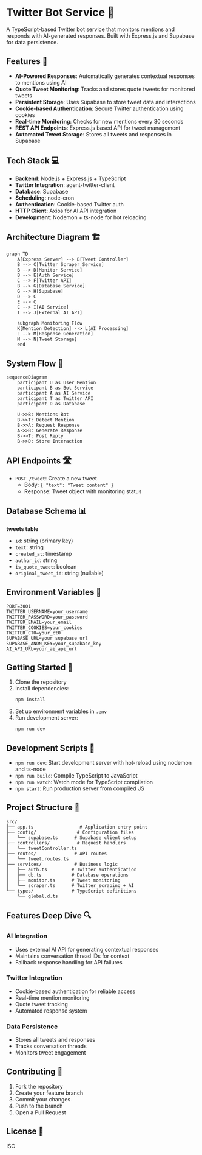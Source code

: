 # Twitter Bot Service 🤖

A TypeScript-based Twitter bot service that monitors mentions and responds with AI-generated responses. Built with Express.js and Supabase for data persistence.

## Features 🌟

- **AI-Powered Responses**: Automatically generates contextual responses to mentions using AI
- **Quote Tweet Monitoring**: Tracks and stores quote tweets for monitored tweets
- **Persistent Storage**: Uses Supabase to store tweet data and interactions
- **Cookie-based Authentication**: Secure Twitter authentication using cookies
- **Real-time Monitoring**: Checks for new mentions every 30 seconds
- **REST API Endpoints**: Express.js based API for tweet management
- **Automated Tweet Storage**: Stores all tweets and responses in Supabase

## Tech Stack 💻

- **Backend**: Node.js + Express.js + TypeScript
- **Twitter Integration**: agent-twitter-client
- **Database**: Supabase
- **Scheduling**: node-cron
- **Authentication**: Cookie-based Twitter auth
- **HTTP Client**: Axios for AI API integration
- **Development**: Nodemon + ts-node for hot reloading

## Architecture Diagram 🏗️

```mermaid
graph TD
    A[Express Server] --> B[Tweet Controller]
    B --> C[Twitter Scraper Service]
    B --> D[Monitor Service]
    B --> E[Auth Service]
    C --> F[Twitter API]
    B --> G[Database Service]
    G --> H[Supabase]
    D --> C
    E --> C
    C --> I[AI Service]
    I --> J[External AI API]

    subgraph Monitoring Flow
    K[Mention Detection] --> L[AI Processing]
    L --> M[Response Generation]
    M --> N[Tweet Storage]
    end
```

## System Flow 🔄

```mermaid
sequenceDiagram
    participant U as User Mention
    participant B as Bot Service
    participant A as AI Service
    participant T as Twitter API
    participant D as Database

    U->>B: Mentions Bot
    B->>T: Detect Mention
    B->>A: Request Response
    A->>B: Generate Response
    B->>T: Post Reply
    B->>D: Store Interaction
```

## API Endpoints 🛣️

- `POST /tweet`: Create a new tweet
  - Body: `{ "text": "Tweet content" }`
  - Response: Tweet object with monitoring status

## Database Schema 📊

**tweets table**

- `id`: string (primary key)
- `text`: string
- `created_at`: timestamp
- `author_id`: string
- `is_quote_tweet`: boolean
- `original_tweet_id`: string (nullable)

## Environment Variables 🔐

```env
PORT=3001
TWITTER_USERNAME=your_username
TWITTER_PASSWORD=your_password
TWITTER_EMAIL=your_email
TWITTER_COOKIES=your_cookies
TWITTER_CT0=your_ct0
SUPABASE_URL=your_supabase_url
SUPABASE_ANON_KEY=your_supabase_key
AI_API_URL=your_ai_api_url
```

## Getting Started 🚀

1. Clone the repository
2. Install dependencies:
   ```bash
   npm install
   ```
3. Set up environment variables in `.env`
4. Run development server:
   ```bash
   npm run dev
   ```

## Development Scripts 📜

- `npm run dev`: Start development server with hot-reload using nodemon and ts-node
- `npm run build`: Compile TypeScript to JavaScript
- `npm run watch`: Watch mode for TypeScript compilation
- `npm start`: Run production server from compiled JS

## Project Structure 📁

```
src/
├── app.ts                 # Application entry point
├── config/               # Configuration files
│   └── supabase.ts      # Supabase client setup
├── controllers/          # Request handlers
│   └── tweetController.ts
├── routes/              # API routes
│   └── tweet.routes.ts
├── services/            # Business logic
│   ├── auth.ts         # Twitter authentication
│   ├── db.ts           # Database operations
│   ├── monitor.ts      # Tweet monitoring
│   └── scraper.ts      # Twitter scraping + AI
└── types/              # TypeScript definitions
    └── global.d.ts
```

## Features Deep Dive 🔍

### AI Integration

- Uses external AI API for generating contextual responses
- Maintains conversation thread IDs for context
- Fallback response handling for API failures

### Twitter Integration

- Cookie-based authentication for reliable access
- Real-time mention monitoring
- Quote tweet tracking
- Automated response system

### Data Persistence

- Stores all tweets and responses
- Tracks conversation threads
- Monitors tweet engagement

## Contributing 🤝

1. Fork the repository
2. Create your feature branch
3. Commit your changes
4. Push to the branch
5. Open a Pull Request

## License 📄

ISC

